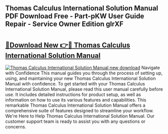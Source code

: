 ## Thomas Calculus International Solution Manual PDF Download Free - Part-pKW User Guide Repair - Service Owner Edition glrXF

# <h2><a href="http://bc83221.oget.top/?id=Thomas+Calculus+International+Solution+Manual">🔗Download New 👉🔴 Thomas Calculus International Solution Manual</a></h2>

[![Thomas Calculus International Solution Manual new download](https://i.imgur.com/5g1atiW.png)](http://bc83221.oget.top/?id=Thomas+Calculus+International+Solution+Manual)
Navigate with Confidence This manual guides you through the process of setting up, using, and maintaining your new Thomas Calculus International Solution Manual with confidence. To get started with your Thomas Calculus International Solution Manual, please read this user manual carefully before use. It includes detailed instructions for product setup, as well as information on how to use its various features and capabilities. This remarkable Thomas Calculus International Solution Manual offers a comprehensive suite of features designed to streamline your workflow. We're Here to Help Thomas Calculus International Solution Manual. Our customer support team is ready to assist you with any questions or concerns.
